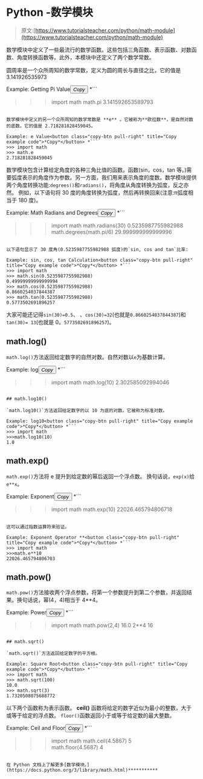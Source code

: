 # Python -数学模块

> 原文:[https://www.tutorialsteacher.com/python/math-module](https://www.tutorialsteacher.com/python/math-module)

数学模块中定义了一些最流行的数学函数。这些包括三角函数、表示函数、对数函数、角度转换函数等。此外，本模块中还定义了两个数学常数。

圆周率是一个众所周知的数学常数，定义为圆的周长与直径之比，它的值是 3.141926535973

Example: Getting Pi Value<button class="copy-btn pull-right" title="Copy example code">*Copy*</button> *```
>>> import math
>>>math.pi
3.141592653589793 
```

数学模块中定义的另一个众所周知的数学常数是 **e** 。它被称为**欧拉数**，是自然对数的底数。它的值是 2.718281828459045。

Example: e Value<button class="copy-btn pull-right" title="Copy example code">*Copy*</button> *```
>>> import math
>>> math.e
2.718281828459045 
```

数学模块包含计算给定角度的各种三角比值的函数。函数(sin，cos，tan 等。)需要弧度表示的角度作为参数。另一方面，我们用来表示角度的度数。数学模块提供两个角度转换功能:`degrees()`和`radians()`，将角度从角度转换为弧度，反之亦然。 例如，以下语句将 30 度的角度转换为弧度，然后再转换回来(注意:π弧度相当于 180 度)。

Example: Math Radians and Degrees<button class="copy-btn pull-right" title="Copy example code">*Copy*</button> *```
>>> import math
>>> math.radians(30)
0.5235987755982988
>>> math.degrees(math.pi/6)
29.999999999999996 
```

以下语句显示了 30 度角(0.5235987755982988 弧度)的`sin, cos and tan`比率:

Example: sin, cos, tan Calculation<button class="copy-btn pull-right" title="Copy example code">*Copy*</button> *```
>>> import math
>>> math.sin(0.5235987755982988)
0.49999999999999994
>>> math.cos(0.5235987755982988)
0.8660254037844387
>>> math.tan(0.5235987755982988)
0.5773502691896257 
```

大家可能还记得`sin(30)=0.5`、 、`cos(30)=32`(也就是`0.8660254037844387`)和`tan(30)= 13`(也就是 0。`5773502691896257`)。

## math.log()

`math.log()`方法返回给定数字的自然对数。自然对数以`e`为基数计算。

Example: log<button class="copy-btn pull-right" title="Copy example code">*Copy*</button> *```
>>> import math
>>>math.log(10)
2.302585092994046 
```

## math.log10()

`math.log10()`方法返回给定数字的以 10 为底的对数。它被称为标准对数。

Example: log10<button class="copy-btn pull-right" title="Copy example code">*Copy*</button> *```
>>> import math
>>>math.log10(10)
1.0 
```

## math.exp()

`math.exp()`方法将 e 提升到给定数的幂后返回一个浮点数。 换句话说，`exp(x)`给`e**x`。

Example: Exponent<button class="copy-btn pull-right" title="Copy example code">*Copy*</button> *```
>>> import math
>>>math.exp(10)
22026.465794806718 
```

这可以通过指数运算符来验证。

Example: Exponent Operator **<button class="copy-btn pull-right" title="Copy example code">*Copy*</button> *```
>>> import math
>>>math.e**10
22026.465794806703 
```

## math.pow()

`math.pow()`方法接收两个浮点参数，将第一个参数提升到第二个参数，并返回结果。换句话说，幂(4，4)相当于 4**4。

Example: Power<button class="copy-btn pull-right" title="Copy example code">*Copy*</button> *```
>>> import math
>>> math.pow(2,4)
16.0
>>> 2**4
16 
```

## math.sqrt()

`math.sqrt()`方法返回给定数字的平方根。

Example: Square Root<button class="copy-btn pull-right" title="Copy example code">*Copy*</button> *```
>>> import math
>>> math.sqrt(100)
10.0
>>> math.sqrt(3)
1.7320508075688772 
```

以下两个函数称为表示函数。 **ceil()** 函数将给定的数字近似为最小的整数，大于或等于给定的浮点数。 `floor()`函数返回小于或等于给定数的最大整数。

Example: Ceil and Floor<button class="copy-btn pull-right" title="Copy example code">*Copy*</button> *```
>>> import math
>>> math.ceil(4.5867)
5            
>>> math.floor(4.5687)
4 
```

在 Python 文档上了解更多[数学模块。](https://docs.python.org/3/library/math.html)***********